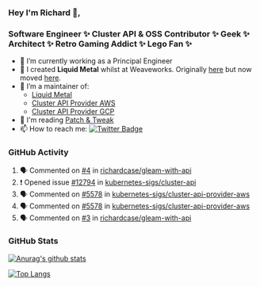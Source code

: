 ### Hey I'm Richard 👋, 

<h3 align="left">Software Engineer ✨ Cluster API & OSS Contributor ✨ Geek ✨ Architect ✨ Retro Gaming Addict ✨ Lego Fan ✨</h3>

- 🔭 I’m currently working as a Principal Engineer
- 📯 I created **Liquid Metal** whilst at Weaveworks. Originally [here](https://github.com/weaveworks-liquidmetal) but now moved [here](https://github.com/liquidmetal-dev).
- 👯 I’m a maintainer of:
  -  [Liquid Metal](https://github.com/liquidmetal-dev)
  -  [Cluster API Provider AWS](https://github.com/kubernetes-sigs/cluster-api-provider-aws)
  -  [Cluster API Provider GCP](https://github.com/kubernetes-sigs/cluster-api-provider-gcp)
- 💬 I'm reading [Patch & Tweak](https://bjooks.com/products/patch-tweak-exploring-modular-synthesis)
- 📫 How to reach me: [![Twitter Badge](https://img.shields.io/badge/-@fruit_case-00acee?style=flat&logo=Twitter&logoColor=white)](https://twitter.com/intent/follow?screen_name=fruit_case "Follow on Twitter")

### GitHub Activity 

<!--START_SECTION:activity-->
1. 🗣 Commented on [#4](https://github.com/richardcase/gleam-with-api/pull/4#issuecomment-3324791758) in [richardcase/gleam-with-api](https://github.com/richardcase/gleam-with-api)
2. ❗ Opened issue [#12794](https://github.com/kubernetes-sigs/cluster-api/issues/12794) in [kubernetes-sigs/cluster-api](https://github.com/kubernetes-sigs/cluster-api)
3. 🗣 Commented on [#5578](https://github.com/kubernetes-sigs/cluster-api-provider-aws/pull/5578#issuecomment-3323170040) in [kubernetes-sigs/cluster-api-provider-aws](https://github.com/kubernetes-sigs/cluster-api-provider-aws)
4. 🗣 Commented on [#5578](https://github.com/kubernetes-sigs/cluster-api-provider-aws/pull/5578#issuecomment-3323168354) in [kubernetes-sigs/cluster-api-provider-aws](https://github.com/kubernetes-sigs/cluster-api-provider-aws)
5. 🗣 Commented on [#3](https://github.com/richardcase/gleam-with-api/pull/3#issuecomment-3317796263) in [richardcase/gleam-with-api](https://github.com/richardcase/gleam-with-api)
<!--END_SECTION:activity-->

### GitHub Stats

[![Anurag's github stats](https://github-readme-stats.vercel.app/api?username=richardcase&count_private=true&show_icons=true)](https://github.com/anuraghazra/github-readme-stats)

[![Top Langs](https://github-readme-stats.vercel.app/api/top-langs/?username=richardcase&hide=html&layout=compact)](https://github.com/anuraghazra/github-readme-stats)

